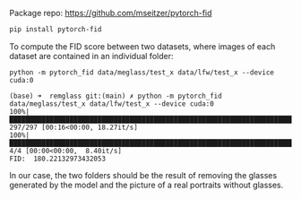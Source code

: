 Package repo: https://github.com/mseitzer/pytorch-fid

```bash
pip install pytorch-fid
```

To compute the FID score between two datasets, where images of each dataset are contained in an individual folder:

```
python -m pytorch_fid data/meglass/test_x data/lfw/test_x --device cuda:0
```

```
(base) ➜  remglass git:(main) ✗ python -m pytorch_fid data/meglass/test_x data/lfw/test_x --device cuda:0
100%|██████████████████████████████████████████████████████████████████████████████████████████████████████| 297/297 [00:16<00:00, 18.27it/s]
100%|██████████████████████████████████████████████████████████████████████████████████████████████████████████| 4/4 [00:00<00:00,  8.40it/s]
FID:  180.22132973432053
```

In our case, the two folders should be the result of removing the glasses generated by the model and the picture of a real portraits without glasses.